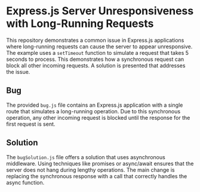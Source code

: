 # Express.js Server Unresponsiveness with Long-Running Requests

This repository demonstrates a common issue in Express.js applications where long-running requests can cause the server to appear unresponsive.  The example uses a `setTimeout` function to simulate a request that takes 5 seconds to process. This demonstrates how a synchronous request can block all other incoming requests. A solution is presented that addresses the issue.

## Bug

The provided `bug.js` file contains an Express.js application with a single route that simulates a long-running operation. Due to this synchronous operation, any other incoming request is blocked until the response for the first request is sent. 

## Solution

The `bugSolution.js` file offers a solution that uses asynchronous middleware. Using techniques like promises or async/await ensures that the server does not hang during lengthy operations. The main change is replacing the synchronous response with a call that correctly handles the async function.